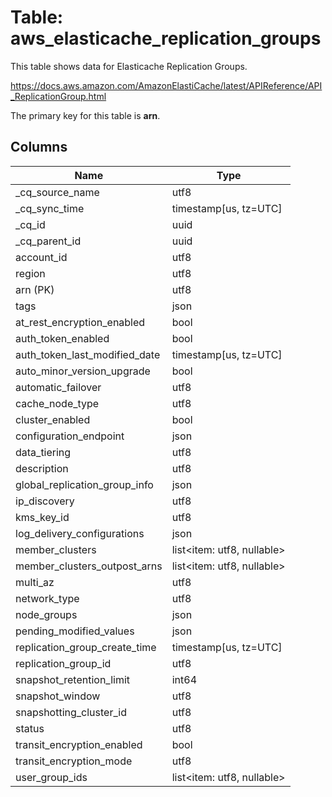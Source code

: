 # Table: aws_elasticache_replication_groups

This table shows data for Elasticache Replication Groups.

https://docs.aws.amazon.com/AmazonElastiCache/latest/APIReference/API_ReplicationGroup.html

The primary key for this table is **arn**.

## Columns

| Name          | Type          |
| ------------- | ------------- |
|_cq_source_name|utf8|
|_cq_sync_time|timestamp[us, tz=UTC]|
|_cq_id|uuid|
|_cq_parent_id|uuid|
|account_id|utf8|
|region|utf8|
|arn (PK)|utf8|
|tags|json|
|at_rest_encryption_enabled|bool|
|auth_token_enabled|bool|
|auth_token_last_modified_date|timestamp[us, tz=UTC]|
|auto_minor_version_upgrade|bool|
|automatic_failover|utf8|
|cache_node_type|utf8|
|cluster_enabled|bool|
|configuration_endpoint|json|
|data_tiering|utf8|
|description|utf8|
|global_replication_group_info|json|
|ip_discovery|utf8|
|kms_key_id|utf8|
|log_delivery_configurations|json|
|member_clusters|list<item: utf8, nullable>|
|member_clusters_outpost_arns|list<item: utf8, nullable>|
|multi_az|utf8|
|network_type|utf8|
|node_groups|json|
|pending_modified_values|json|
|replication_group_create_time|timestamp[us, tz=UTC]|
|replication_group_id|utf8|
|snapshot_retention_limit|int64|
|snapshot_window|utf8|
|snapshotting_cluster_id|utf8|
|status|utf8|
|transit_encryption_enabled|bool|
|transit_encryption_mode|utf8|
|user_group_ids|list<item: utf8, nullable>|